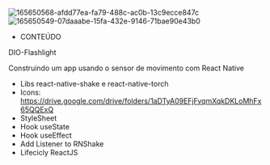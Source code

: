 ![165650568-afdd77ea-fa79-488c-ac0b-13c9ecce847c](https://user-images.githubusercontent.com/100384795/176786087-d567878d-52f1-4d67-aa7b-bd0b803f46f4.png)
![165650549-07daaabe-15fa-432e-9146-71bae90e43b0](https://user-images.githubusercontent.com/100384795/176786088-8a971e74-1ec2-4908-a687-754688ebf861.png)

* CONTEÚDO

DIO-Flashlight

Construindo um app usando o sensor de movimento com React Native
- Libs react-native-shake e react-native-torch
- Icons: https://drive.google.com/drive/folders/1aDTyA09EFjFvqmXqkDKLoMhFx65QQExQ
- StyleSheet
- Hook useState
- Hook useEffect
- Add Listener to RNShake
- Lifecicly ReactJS
